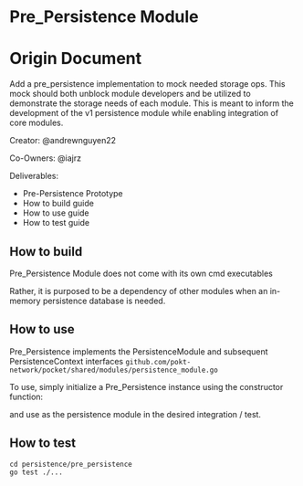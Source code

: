# Pre_Persistence Module

# Origin Document

Add a pre_persistence implementation to mock needed storage ops.
This mock should both unblock module developers and be utilized to demonstrate the storage needs of each module.
This is meant to inform the development of the v1 persistence module while enabling integration of core modules.

Creator: @andrewnguyen22

Co-Owners: @iajrz

Deliverables:

- Pre-Persistence Prototype
- How to build guide
- How to use guide
- How to test guide

## How to build

Pre_Persistence Module does not come with its own cmd executables

Rather, it is purposed to be a dependency of other modules when an in-memory
persistence database is needed.

## How to use

Pre_Persistence implements the PersistenceModule and subsequent PersistenceContext interfaces
`github.com/pokt-network/pocket/shared/modules/persistence_module.go`

To use, simply initialize a Pre_Persistence instance using the constructor function:

and use as the persistence module in the desired integration / test.

## How to test

```
cd persistence/pre_persistence
go test ./...
```
